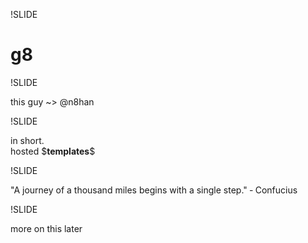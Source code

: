 !SLIDE

# g8

!SLIDE

this guy ~> <span class="lite">@</span>n8<span class="lite">han</span>

!SLIDE

in short. <br/> hosted  &dollar;<strong>templates</strong>&dollar;

!SLIDE

"A journey of a thousand miles begins with a single step." <span class="lite">&dash; Confucius</span>

!SLIDE

more on this later